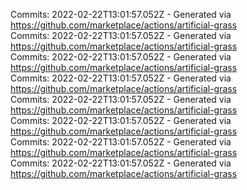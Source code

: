 Commits: 2022-02-22T13:01:57.052Z - Generated via https://github.com/marketplace/actions/artificial-grass
<br>
Commits: 2022-02-22T13:01:57.052Z - Generated via https://github.com/marketplace/actions/artificial-grass
<br>
Commits: 2022-02-22T13:01:57.052Z - Generated via https://github.com/marketplace/actions/artificial-grass
<br>
Commits: 2022-02-22T13:01:57.052Z - Generated via https://github.com/marketplace/actions/artificial-grass
<br>
Commits: 2022-02-22T13:01:57.052Z - Generated via https://github.com/marketplace/actions/artificial-grass
<br>
Commits: 2022-02-22T13:01:57.052Z - Generated via https://github.com/marketplace/actions/artificial-grass
<br>
Commits: 2022-02-22T13:01:57.052Z - Generated via https://github.com/marketplace/actions/artificial-grass
<br>
Commits: 2022-02-22T13:01:57.052Z - Generated via https://github.com/marketplace/actions/artificial-grass
<br>
